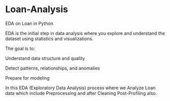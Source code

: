 # Loan-Analysis
EDA on Loan in Python

EDA is the initial step in data analysis where you explore and understand the dataset using statistics and visualizations. 

The goal is to:

  Understand data structure and quality
  
  Detect patterns, relationships, and anomalies
  
  Prepare for modeling

In this EDA (Exploratory Data Analysis) process where we Analyze Loan data which include Preprocessing and after Cleaning Post-Profiling also.
